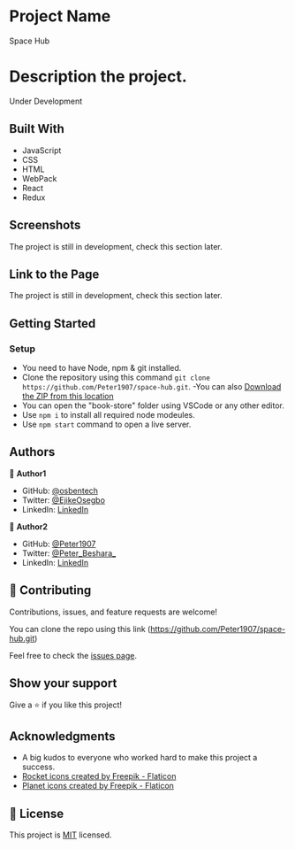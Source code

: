 # Project Name

Space Hub

# Description the project.

Under Development

## Built With

- JavaScript
- CSS
- HTML
- WebPack
- React
- Redux

## Screenshots

The project is still in development, check this section later.

## Link to the Page

The project is still in development, check this section later.

## Getting Started

### Setup
- You need to have Node, npm & git installed.
- Clone the repository using this command `git clone https://github.com/Peter1907/space-hub.git`.
-You can also [Download the ZIP from this location](https://github.com/Peter1907/space-hub/archive/refs/heads/dev.zip)
- You can open the "book-store" folder using VSCode or any other editor.
- Use `npm i` to install all required node modeules.
- Use `npm start` command to open a live server.

## Authors

👤 **Author1**

- GitHub: [@osbentech](https://github.com/osbentech)
- Twitter: [@EjikeOsegbo](https://twitter.com/EjikeOsegbo)
- LinkedIn: [LinkedIn](https://www.linkedin.com/in/benjamin-ejike-632248206/)

👤 **Author2**

- GitHub: [@Peter1907](https://github.com/Peter1907)
- Twitter: [@Peter_Beshara_](https://twitter.com/Peter_Beshara_)
- LinkedIn: [LinkedIn](https://www.linkedin.com/in/peter-beshara-b33681241/)

## 🤝 Contributing

Contributions, issues, and feature requests are welcome!

You can clone the repo using this link (https://github.com/Peter1907/space-hub.git)

Feel free to check the [issues page](https://github.com/Peter1907/space-hub/issues).

## Show your support

Give a ⭐️ if you like this project!

## Acknowledgments

- A big kudos to everyone who worked hard to make this project a success.
- <a href="https://www.flaticon.com/free-icons/rocket" title="rocket icons">Rocket icons created by Freepik - Flaticon</a>
- <a href="https://www.flaticon.com/free-icons/planet" title="planet icons">Planet icons created by Freepik - Flaticon</a>

## 📝 License

This project is [MIT](./MIT.md) licensed.
